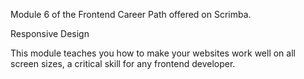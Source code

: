 Module 6 of the Frontend Career Path offered on Scrimba.

Responsive Design

This module teaches you how to make your websites work well on all screen sizes, a critical skill for any frontend developer.
